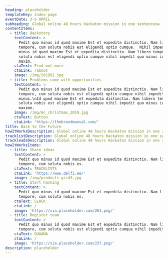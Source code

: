```yaml
---
heading: placeholder
templateKey: index-page
eventDate: 3-5 APRIL
subheading: Global online 48 hours Hackaton mission in one sentencexw
contentItems:
  - title: Backstory
    textContent: >
      Pedit quo minus id quod maxime Est et expedita distinctio. Nam libero
      tempore, cum soluta nobis est eligendi optio cumque.  Nihil impedit quo
      minus id quod maxime Est et expedita distinctio. Nam libero tempore, cum
      soluta nobis est eligendi optio cumque nihil impedit quo minus id quod
      maxim.
    ctaText: Find out more
    ctaLink: /about
    image: /img/201992.jpg
  - title: Problems come with opportunities
    textContent: >
      Pedit quo minus id quod maxime Est et expedita distinctio. Nam libero
      tempore, cum soluta nobis est eligendi optio cumque nihil impedit quo
      minus.\nId quod maxime Est et expedita distinctio. Nam libero tempore, cum
      soluta nobis est eligendi optio cumque nihil impedit quo minus id quod
      maxime.
    image: /img/mc_christmas_2019.jpg
    ctaText: Button
    ctaLink: 'https://thebrandmanual.com/'
title: Back to the Future
howItWorksDescription: Global online 48 hours Hackaton mission in one sentence
tracklistDescription: Global online 48 hours Hackaton mission in one sentence
trackleadsDescription: Global online 48 hours Hackaton mission in one sentence
howItWorksItems:
  - title: Share ideas
    textContent: >
      Pedit quo minus id quod maxime Est et expedita distinctio. Nam libero
      tempore, cum soluta nobis es.
    ctaText: TRACKLISTS
    ctaLink: 'https://www.delfi.ee/'
    image: /img/products-grid3.jpg
  - title: Start hacking
    textContent: >
      Pedit quo minus id quod maxime Est et expedita distinctio. Nam libero
      tempore, cum soluta nobis es.
    ctaText: SLACK
    ctaLink: /
    image: 'https://via.placeholder.com/261.png/'
  - title: Register team
    textContent: >
      Pedit quo minus id quod maxime Est et expedita distinctio. Nam libero
      tempore, cum soluta nobis est eligendi optio cumque nihil impedit quo.
    ctaText: GUAANA
    ctaLink: /
    image: 'https://via.placeholder.com/237.png/'
description: placeholder
---
```

